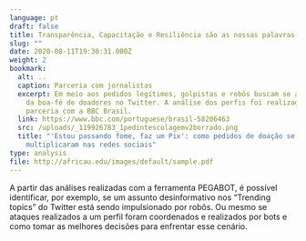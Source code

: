 ```yaml
---
language: pt
draft: false
title: Transparência, Capacitação e Resiliência são as nossas palavras-chaves
slug: ""
date: 2020-08-11T19:30:31.000Z
weight: 2
bookmark:
  alt: ..
  caption: Parceria com jornalistas
  excerpt: Em meio aos pedidos legítimos, golpistas e robôs buscam se aproveitar
    da boa-fé de doadores no Twitter. A análise dos perfis foi realizada em
    parceria com a BBC Brasil.
  link: https://www.bbc.com/portuguese/brasil-58206463
  src: /uploads/_119926783_1pedintescolagemv2borrado.png
  title: "'Estou passando fome, faz um Pix': como pedidos de doação se
    multiplicaram nas redes sociais"
type: analysis
file: http://africau.edu/images/default/sample.pdf
---
```

A partir das análises realizadas com a ferramenta PEGABOT, é possível identificar, por exemplo, se um assunto desinformativo nos “Trending topics” do Twitter está sendo impulsionado por robôs. Ou mesmo se ataques realizados a um perfil foram coordenados e realizados por bots e como tomar as melhores decisões para enfrentar esse cenário.